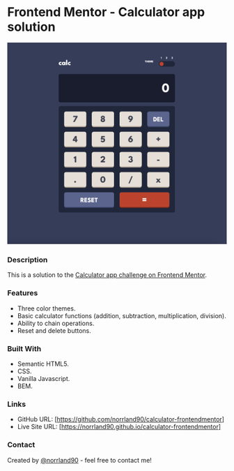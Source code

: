 # Frontend Mentor - Calculator app solution

![screenshot](resources/screen.png)

### Description

This is a solution to the [Calculator app challenge on Frontend Mentor](https://www.frontendmentor.io/challenges/calculator-app-9lteq5N29).

### Features

- Three color themes.
- Basic calculator functions (addition, subtraction, multiplication, division).
- Ability to chain operations.
- Reset and delete buttons.

### Built With

- Semantic HTML5.
- CSS.
- Vanilla Javascript.
- BEM.

### Links

- GitHub URL: [https://github.com/norrland90/calculator-frontendmentor]
- Live Site URL: [https://norrland90.github.io/calculator-frontendmentor]

### Contact

Created by [@norrland90](https://github.com/norrland90) - feel free to contact me!
